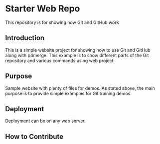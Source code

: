 # Starter Web Repo

This repository is for showing how Git and GitHub work

## Introduction

This is a simple website project for showing how to use Git and GitHub along with p4merge.
This example is to show different parts of the Git repository and various commands using web project.

## Purpose

Sample website with plenty of files for demos. 
As stated above, the main purpose is to provide simple examples for Git training demos. 

## Deployment

Deployment can be on any web server.

## How to Contribute
